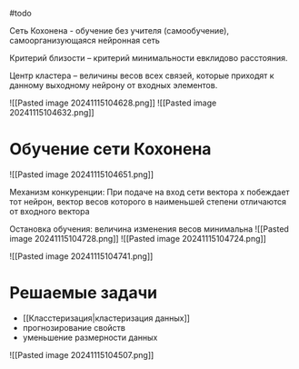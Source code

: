 #todo 

Сеть Кохонена - обучение без учителя (самообучение), самоорганизующаяся нейронная сеть

Критерий близости – критерий минимальности евклидово расстояния.

Центр кластера – величины весов всех связей, которые приходят к данному выходному нейрону от входных элементов.

![[Pasted image 20241115104628.png]]
![[Pasted image 20241115104632.png]]

# Обучение сети Кохонена


![[Pasted image 20241115104651.png]]

Механизм конкуренции: При подаче на вход сети вектора x побеждает тот нейрон, вектор весов которого в наименьшей степени отличаются от входного вектора

Остановка обучения: величина изменения весов минимальна
![[Pasted image 20241115104728.png]]
![[Pasted image 20241115104724.png]]

![[Pasted image 20241115104741.png]]
# Решаемые задачи

- [[Класстеризация|кластеризация данных]]
- прогнозирование свойств
- уменьшение размерности данных

![[Pasted image 20241115104507.png]]

